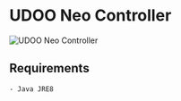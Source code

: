 UDOO Neo Controller
===================
![UDOO Neo Controller](https://static.b1project.com/images/neocontroller.jpg "UDOO Neo Controller")

## Requirements
    - Java JRE8
    

